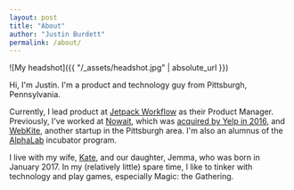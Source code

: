 ```yaml
---
layout: post
title: "About"
author: "Justin Burdett"
permalink: /about/
---
```


![My headshot]({{ "/_assets/headshot.jpg" | absolute_url }})

Hi, I'm Justin. I'm a product and technology guy from Pittsburgh, Pennsylvania.

Currently, I lead product at [Jetpack Workflow](http://www.jetpackworkflow.com) as their Product Manager. Previously, I've worked at [Nowait](http://www.nowait.com), which was [acquired by Yelp in 2016](https://techcrunch.com/2017/03/01/yelp-picks-up-restaurant-waitlist-app-nowait-for-40-million/), and [WebKite](http://www.webkite.com), another startup in the Pittsburgh area. I'm also an alumnus of the [AlphaLab](http://www.alphalab.org) incubator program.

I live with my wife, [Kate](http://www.katiepunkin.com), and our daughter, Jemma, who was born in January 2017. In my (relatively little) spare time, I like to tinker with technology and play games, especially Magic: the Gathering.
